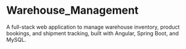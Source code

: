 # Warehouse_Management
A full-stack web application to manage warehouse inventory, product bookings, and shipment tracking, built with Angular, Spring Boot, and MySQL.
